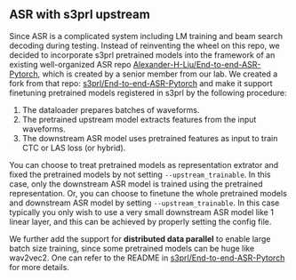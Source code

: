 ## ASR with s3prl upstream

Since ASR is a complicated system including LM training and beam search decoding during testing. Instead of reinventing the wheel on this repo, we decided to incorporate s3prl pretrained models into the framework of an existing well-organized ASR repo [Alexander-H-Liu/End-to-end-ASR-Pytorch](https://github.com/Alexander-H-Liu/End-to-end-ASR-Pytorch), which is created by a senior member from our lab. We created a fork from that repo: [s3prl/End-to-end-ASR-Pytorch](https://github.com/s3prl/End-to-end-ASR-Pytorch) and make it support finetuning pretrained models registered in s3prl by the following procedure:

1. The dataloader prepares batches of waveforms.
2. The pretrained upstream model extracts features from the input waveforms.
3. The downstream ASR model uses pretrained features as input to train CTC or LAS loss (or hybrid).

You can choose to treat pretrained models as representation extrator and fixed the pretrained models by not setting `--upstream_trainable`. In this case, only the downstream ASR model is trained using the pretrained representation. Or, you can choose to finetune the whole pretrained models and downstream ASR model by setting `--upstream_trainable`. In this case typically you only wish to use a very small downstream ASR model like 1 linear layer, and this can be achieved by properly setting the config file.

We further add the support for **distributed data parallel** to enable large batch size training, since some pretrained models can be huge like wav2vec2. One can refer to the README in [s3prl/End-to-end-ASR-Pytorch](https://github.com/s3prl/End-to-end-ASR-Pytorch) for more details.
